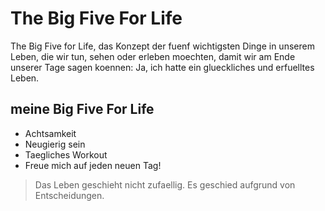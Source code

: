 # The Big Five For Life

The Big Five for Life, das Konzept der fuenf wichtigsten Dinge in unserem Leben, die wir tun, sehen oder erleben moechten, damit wir am Ende unserer Tage sagen koennen: Ja, ich hatte ein glueckliches und erfuelltes Leben.

## meine Big Five For Life
* Achtsamkeit
* Neugierig sein
* Taegliches Workout
* Freue mich auf jeden neuen Tag!

> Das Leben geschieht nicht zufaellig.
> Es geschied aufgrund von Entscheidungen.

